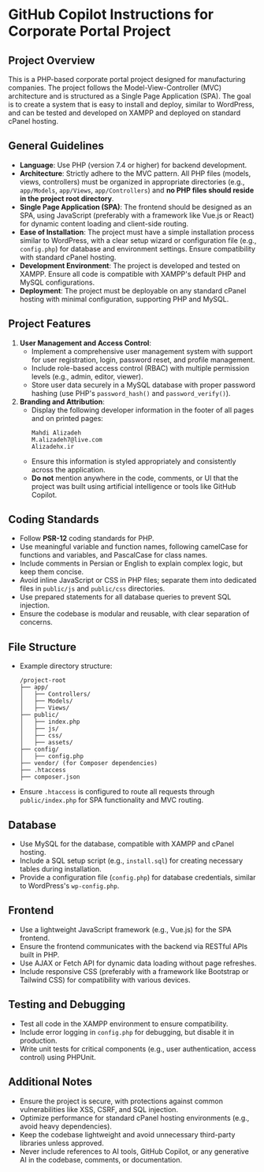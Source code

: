 # GitHub Copilot Instructions for Corporate Portal Project

## Project Overview
This is a PHP-based corporate portal project designed for manufacturing companies. The project follows the Model-View-Controller (MVC) architecture and is structured as a Single Page Application (SPA). The goal is to create a system that is easy to install and deploy, similar to WordPress, and can be tested and developed on XAMPP and deployed on standard cPanel hosting.

## General Guidelines
- **Language**: Use PHP (version 7.4 or higher) for backend development.
- **Architecture**: Strictly adhere to the MVC pattern. All PHP files (models, views, controllers) must be organized in appropriate directories (e.g., `app/Models`, `app/Views`, `app/Controllers`) and **no PHP files should reside in the project root directory**.
- **Single Page Application (SPA)**: The frontend should be designed as an SPA, using JavaScript (preferably with a framework like Vue.js or React) for dynamic content loading and client-side routing.
- **Ease of Installation**: The project must have a simple installation process similar to WordPress, with a clear setup wizard or configuration file (e.g., `config.php`) for database and environment settings. Ensure compatibility with standard cPanel hosting.
- **Development Environment**: The project is developed and tested on XAMPP. Ensure all code is compatible with XAMPP's default PHP and MySQL configurations.
- **Deployment**: The project must be deployable on any standard cPanel hosting with minimal configuration, supporting PHP and MySQL.

## Project Features
1. **User Management and Access Control**:
   - Implement a comprehensive user management system with support for user registration, login, password reset, and profile management.
   - Include role-based access control (RBAC) with multiple permission levels (e.g., admin, editor, viewer).
   - Store user data securely in a MySQL database with proper password hashing (use PHP's `password_hash()` and `password_verify()`).
2. **Branding and Attribution**:
   - Display the following developer information in the footer of all pages and on printed pages:
     ```
     Mahdi Alizadeh
     M.alizadeh7@live.com
     Alizadehx.ir
     ```
   - Ensure this information is styled appropriately and consistently across the application.
   - **Do not** mention anywhere in the code, comments, or UI that the project was built using artificial intelligence or tools like GitHub Copilot.

## Coding Standards
- Follow **PSR-12** coding standards for PHP.
- Use meaningful variable and function names, following camelCase for functions and variables, and PascalCase for class names.
- Include comments in Persian or English to explain complex logic, but keep them concise.
- Avoid inline JavaScript or CSS in PHP files; separate them into dedicated files in `public/js` and `public/css` directories.
- Use prepared statements for all database queries to prevent SQL injection.
- Ensure the codebase is modular and reusable, with clear separation of concerns.

## File Structure
- Example directory structure:
  ```
  /project-root
  ├── app/
  │   ├── Controllers/
  │   ├── Models/
  │   ├── Views/
  ├── public/
  │   ├── index.php
  │   ├── js/
  │   ├── css/
  │   ├── assets/
  ├── config/
  │   ├── config.php
  ├── vendor/ (for Composer dependencies)
  ├── .htaccess
  ├── composer.json
  ```
- Ensure `.htaccess` is configured to route all requests through `public/index.php` for SPA functionality and MVC routing.

## Database
- Use MySQL for the database, compatible with XAMPP and cPanel hosting.
- Include a SQL setup script (e.g., `install.sql`) for creating necessary tables during installation.
- Provide a configuration file (`config.php`) for database credentials, similar to WordPress's `wp-config.php`.

## Frontend
- Use a lightweight JavaScript framework (e.g., Vue.js) for the SPA frontend.
- Ensure the frontend communicates with the backend via RESTful APIs built in PHP.
- Use AJAX or Fetch API for dynamic data loading without page refreshes.
- Include responsive CSS (preferably with a framework like Bootstrap or Tailwind CSS) for compatibility with various devices.

## Testing and Debugging
- Test all code in the XAMPP environment to ensure compatibility.
- Include error logging in `config.php` for debugging, but disable it in production.
- Write unit tests for critical components (e.g., user authentication, access control) using PHPUnit.

## Additional Notes
- Ensure the project is secure, with protections against common vulnerabilities like XSS, CSRF, and SQL injection.
- Optimize performance for standard cPanel hosting environments (e.g., avoid heavy dependencies).
- Keep the codebase lightweight and avoid unnecessary third-party libraries unless approved.
- Never include references to AI tools, GitHub Copilot, or any generative AI in the codebase, comments, or documentation.